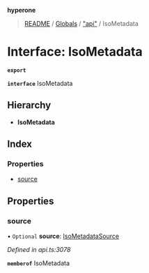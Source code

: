 **hyperone**

> [README](../README.md) / [Globals](../globals.md) / ["api"](../modules/_api_.md) / IsoMetadata

# Interface: IsoMetadata

**`export`** 

**`interface`** IsoMetadata

## Hierarchy

* **IsoMetadata**

## Index

### Properties

* [source](_api_.isometadata.md#source)

## Properties

### source

• `Optional` **source**: [IsoMetadataSource](_api_.isometadatasource.md)

*Defined in api.ts:3078*

**`memberof`** IsoMetadata
